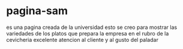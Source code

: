 # pagina-sam
es una pagina creada de la universidad
esto se creo para mostrar las variedades de los platos que prepara la empresa
en el rubro de la cevicheria
excelente atencion al cliente y al gusto del paladar
